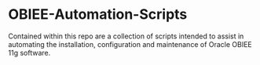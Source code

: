 OBIEE-Automation-Scripts
========================

Contained within this repo are a collection of scripts intended to assist in automating the installation, configuration and maintenance of Oracle OBIEE 11g software.
